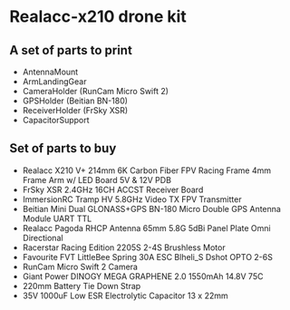 # Realacc-x210 drone kit

## A set of parts to print
* AntennaMount
* ArmLandingGear
* CameraHolder (RunCam Micro Swift 2)
* GPSHolder (Beitian BN-180)
* ReceiverHolder (FrSky XSR)
* CapacitorSupport

## Set of parts to buy
* Realacc X210 V+ 214mm 6K Carbon Fiber FPV Racing Frame 4mm Frame Arm w/ LED Board 5V & 12V PDB
* FrSky XSR 2.4GHz 16CH ACCST Receiver Board
* ImmersionRC Tramp HV 5.8GHz Video TX FPV Transmitter
* Beitian Mini Dual GLONASS+GPS BN-180 Micro Double GPS Antenna Module UART TTL
* Realacc Pagoda RHCP Antenna 65mm 5.8G 5dBi Panel Plate Omni Directional
* Racerstar Racing Edition 2205S 2-4S Brushless Motor
* Favourite FVT LittleBee Spring 30A ESC Blheli_S Dshot OPTO 2-6S
* RunCam Micro Swift 2 Camera
* Giant Power DINOGY MEGA GRAPHENE 2.0 1550mAh 14.8V 75C
* 220mm Battery Tie Down Strap
* 35V 1000uF Low ESR Electrolytic Capacitor 13 x 22mm

